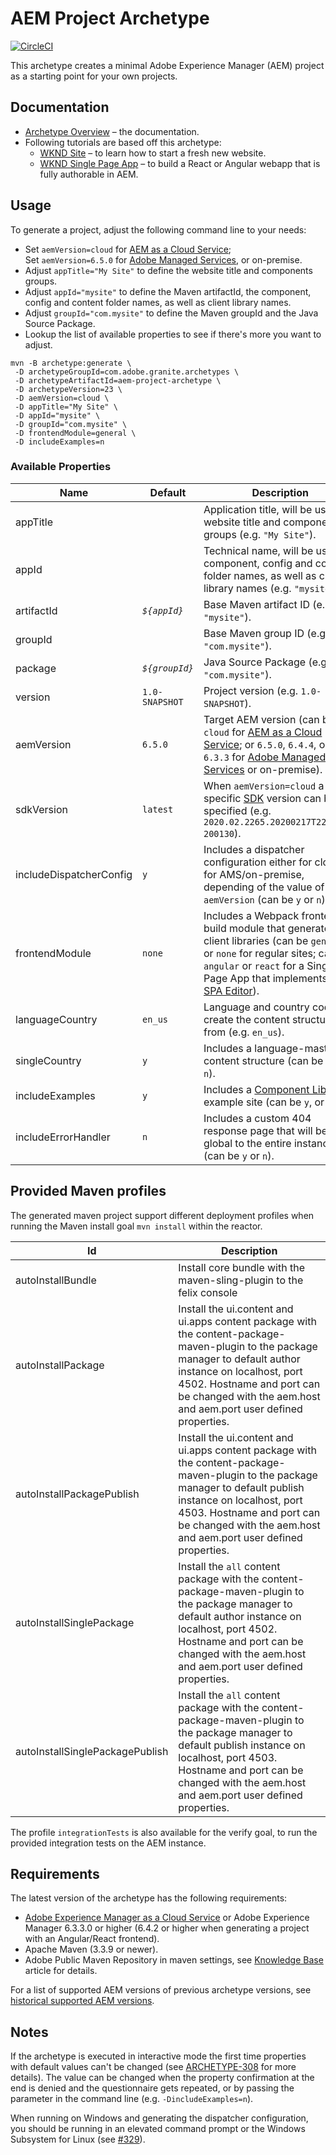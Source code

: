 # AEM Project Archetype

[![CircleCI](https://circleci.com/gh/adobe/aem-project-archetype.svg?style=svg)](https://circleci.com/gh/adobe/aem-project-archetype)

This archetype creates a minimal Adobe Experience Manager (AEM) project as a starting point for your own projects.

## Documentation

* [Archetype Overview](https://www.adobe.com/go/aem_archetype) – the documentation.
* Following tutorials are based off this archetype:
  - [WKND Site](https://docs.adobe.com/content/help/en/experience-manager-learn/getting-started-wknd-tutorial-develop/overview.html) – to learn how to start a fresh new website.
  - [WKND Single Page App](https://helpx.adobe.com/experience-manager/kt/sites/using/getting-started-spa-wknd-tutorial-develop.html) – to build a React or Angular webapp that is fully authorable in AEM.

## Usage

To generate a project, adjust the following command line to your needs:

* Set `aemVersion=cloud` for [AEM as a Cloud Service](https://docs.adobe.com/content/help/en/experience-manager-cloud-service/landing/home.html);  
 Set `aemVersion=6.5.0` for [Adobe Managed Services](https://github.com/adobe/aem-project-archetype/tree/master/src/main/archetype/dispatcher.ams), or on-premise.
* Adjust `appTitle="My Site"` to define the website title and components groups.
* Adjust `appId="mysite"` to define the Maven artifactId, the component, config and content folder names, as well as client library names.
* Adjust `groupId="com.mysite"` to define the Maven groupId and the Java Source Package.
* Lookup the list of available properties to see if there's more you want to adjust.

```
mvn -B archetype:generate \
 -D archetypeGroupId=com.adobe.granite.archetypes \
 -D archetypeArtifactId=aem-project-archetype \
 -D archetypeVersion=23 \
 -D aemVersion=cloud \
 -D appTitle="My Site" \
 -D appId="mysite" \
 -D groupId="com.mysite" \
 -D frontendModule=general \
 -D includeExamples=n
```

### Available Properties

Name                    | Default        | Description
------------------------|----------------|--------------------
appTitle                |                | Application title, will be used for website title and components groups (e.g. `"My Site"`).
appId                   |                | Technical name, will be used for component, config and content folder names, as well as client library names (e.g. `"mysite"`).
artifactId              | *`${appId}`*   | Base Maven artifact ID (e.g. `"mysite"`).
groupId                 |                | Base Maven group ID (e.g. `"com.mysite"`).
package                 | *`${groupId}`* | Java Source Package (e.g. `"com.mysite"`).
version                 | `1.0-SNAPSHOT` | Project version (e.g. `1.0-SNAPSHOT`).
aemVersion              | `6.5.0`        | Target AEM version (can be `cloud` for [AEM as a Cloud Service](https://docs.adobe.com/content/help/en/experience-manager-cloud-service/landing/home.html); or `6.5.0`, `6.4.4`, or `6.3.3` for [Adobe Managed Services](https://github.com/adobe/aem-project-archetype/tree/master/src/main/archetype/dispatcher.ams) or on-premise).
sdkVersion              | `latest`       | When `aemVersion=cloud` a specific [SDK](https://docs.adobe.com/content/help/en/experience-manager-cloud-service/implementing/developing/aem-as-a-cloud-service-sdk.html) version can be specified (e.g. `2020.02.2265.20200217T222518Z-200130`).
includeDispatcherConfig | `y`            | Includes a dispatcher configuration either for cloud or for AMS/on-premise, depending of the value of `aemVersion` (can be `y` or `n`).
frontendModule          | `none`         | Includes a Webpack frontend build module that generates the client libraries (can be `general` or `none` for regular sites; can be `angular` or `react` for a Single Page App that implements the [SPA Editor](https://docs.adobe.com/content/help/en/experience-manager-65/developing/headless/spas/spa-overview.html)).
languageCountry         | `en_us`        | Language and country code to create the content structure from (e.g. `en_us`).
singleCountry           | `y`            | Includes a language-master content structure (can be `y`, or `n`).
includeExamples         | `y`            | Includes a [Component Library](https://www.aemcomponents.dev/) example site (can be `y`, or `n`).
includeErrorHandler     | `n`            | Includes a custom 404 response page that will be global to the entire instance (can be `y` or `n`).

## Provided Maven profiles
The generated maven project support different deployment profiles when running the Maven install goal `mvn install` within the reactor.

Id                        | Description
--------------------------|------------------------------
autoInstallBundle         | Install core bundle with the maven-sling-plugin to the felix console
autoInstallPackage        | Install the ui.content and ui.apps content package with the content-package-maven-plugin to the package manager to default author instance on localhost, port 4502. Hostname and port can be changed with the aem.host and aem.port user defined properties.
autoInstallPackagePublish | Install the ui.content and ui.apps content package with the content-package-maven-plugin to the package manager to default publish instance on localhost, port 4503. Hostname and port can be changed with the aem.host and aem.port user defined properties.
autoInstallSinglePackage  | Install the `all` content package with the content-package-maven-plugin to the package manager to default author instance on localhost, port 4502. Hostname and port can be changed with the aem.host and aem.port user defined properties.
autoInstallSinglePackagePublish | Install the `all` content package with the content-package-maven-plugin to the package manager to default publish instance on localhost, port 4503. Hostname and port can be changed with the aem.host and aem.port user defined properties.

The profile `integrationTests` is also available for the verify goal, to run the provided integration tests on the AEM instance.

## Requirements

The latest version of the archetype has the following requirements:

* [Adobe Experience Manager as a Cloud Service](https://docs.adobe.com/content/help/en/experience-manager-cloud-service/landing/home.html) or Adobe Experience Manager 6.3.3.0 or higher (6.4.2 or higher when generating a project with an Angular/React frontend).
* Apache Maven (3.3.9 or newer).
* Adobe Public Maven Repository in maven settings, see [Knowledge Base](https://helpx.adobe.com/experience-manager/kb/SetUpTheAdobeMavenRepository.html) article for details.

For a list of supported AEM versions of previous archetype versions, see [historical supported AEM versions](VERSIONS.md).

## Notes

If the archetype is executed in interactive mode the first time properties with default values can't be changed (see
[ARCHETYPE-308](https://issues.apache.org/jira/browse/ARCHETYPE-308) for more details). The value can be changed when the property
confirmation at the end is denied and the questionnaire gets repeated, or by passing the parameter in the command line (e.g.
`-DincludeExamples=n`).

When running on Windows and generating the dispatcher configuration, you should be running in an elevated command prompt or the Windows Subsystem for Linux (see [#329](https://github.com/adobe/aem-project-archetype/issues/329)).
